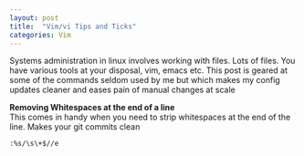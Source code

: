 ```yaml
---
layout: post
title:  "Vim/vi Tips and Ticks"
categories: Vim
---
```

Systems administration in linux involves working with files. Lots of files. You have various tools at your disposal, vim, emacs etc.
This post is geared at some of the commands seldom used by me but which makes my config updates cleaner and eases pain of manual changes
at scale


**Removing Whitespaces at the end of a line**<br>
This comes in handy when you need to strip whitespaces at the end of the line. Makes your git commits clean
```
:%s/\s\+$//e
```
